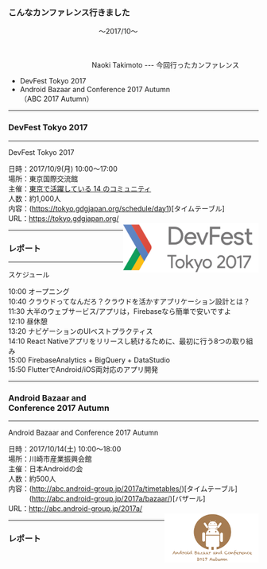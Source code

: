 ### こんなカンファレンス行きました
　　　　　　　　　　　　　〜2017/10〜
<br>

<br>
<br>
　　　　　　　　　　　　Naoki Takimoto
---
今回行ったカンファレンス
<br>

* DevFest Tokyo 2017
* Android Bazaar and Conference 2017 Autumn<br>（ABC 2017 Autumn）

---
### DevFest Tokyo 2017

---
DevFest Tokyo 2017
<br>

<span>日時：2017/10/9(月) 10:00〜17:00</span><br>
<span>場所：東京国際交流館</span><br>
<span>主催：[東京で活躍している 14 のコミュニティ](https://tokyo.gdgjapan.org/team)</span><br>
<span>人数：約1,000人</span><br>
<span>内容：(https://tokyo.gdgjapan.org/schedule/day1)[タイムテーブル]</span><br>
<span>URL：https://tokyo.gdgjapan.org/</span><br>
<img src="assets/logo_devfest2017.png" style="float: right;" height="100px" />

---
### レポート

---
スケジュール
<br>

<span>10:00 オープニング</span><br>
<span>10:40 クラウドってなんだろ？クラウドを活かすアプリケーション設計とは？</span><br>
<span>11:30 大半のウェブサービス/アプリは，Firebaseなら簡単で安いですよ</span><br>
<span>12:10 昼休憩</span><br>
<span>13:20 ナビゲーションのUIベストプラクティス</span><br>
<span>14:10 React Nativeアプリをリリースし続けるために、最初に行う8つの取り組み</span><br>
<span>15:00 FirebaseAnalytics + BigQuery + DataStudio</span><br>
<span>15:50 FlutterでAndroid/iOS両対応のアプリ開発</span>

---
### Android Bazaar and <br>Conference 2017 Autumn

---
Android Bazaar and Conference 2017 Autumn
<br>

<span>日時：2017/10/14(土) 10:00〜18:00</span><br>
<span>場所：川崎市産業振興会館</span><br>
<span>主催：日本Androidの会</span><br>
<span>人数：約500人</span><br>
<span>内容：(http://abc.android-group.jp/2017a/timetables/)[タイムテーブル]</span><br>
<span>　　　(http://abc.android-group.jp/2017a/bazaar/)[バザール]</span><br>
<span>URL：http://abc.android-group.jp/2017a/</span><br>
<img src="assets/logo_abc2017a.png" style="float: right;" height="100px" />

---
### レポート


